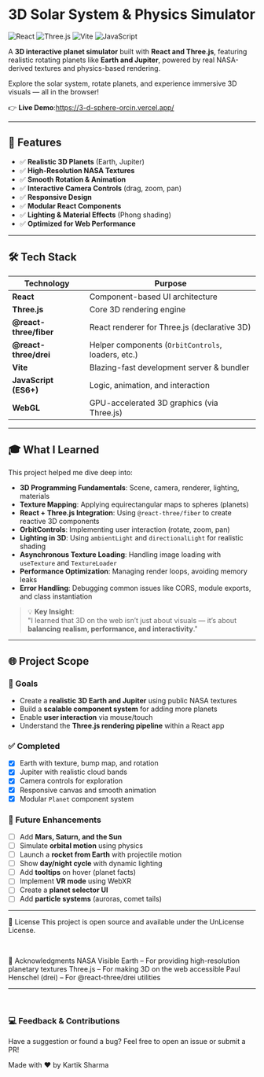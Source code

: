 # 3D Solar System & Physics Simulator

![React](https://img.shields.io/badge/React-20232A?style=for-the-badge&logo=react&logoColor=61DAFB)
![Three.js](https://img.shields.io/badge/Three.js-black?style=for-the-badge&logo=three.js&logoColor=white)
![Vite](https://img.shields.io/badge/Vite-646CFF?style=for-the-badge&logo=vite&logoColor=white)
![JavaScript](https://img.shields.io/badge/JavaScript-F7DF1E?style=for-the-badge&logo=javascript&logoColor=black)

A **3D interactive planet simulator** built with **React and Three.js**, featuring realistic rotating planets like **Earth and Jupiter**, powered by real NASA-derived textures and physics-based rendering.

Explore the solar system, rotate planets, and experience immersive 3D visuals — all in the browser!

👉 **Live Demo**:https://3-d-sphere-orcin.vercel.app/

---

## 🚀 Features

- ✅ **Realistic 3D Planets** (Earth, Jupiter)
- ✅ **High-Resolution NASA Textures**
- ✅ **Smooth Rotation & Animation**
- ✅ **Interactive Camera Controls** (drag, zoom, pan)
- ✅ **Responsive Design**
- ✅ **Modular React Components**
- ✅ **Lighting & Material Effects** (Phong shading)
- ✅ **Optimized for Web Performance**

---

## 🛠️ Tech Stack

| Technology | Purpose |
|----------|--------|
| **React** | Component-based UI architecture |
| **Three.js** | Core 3D rendering engine |
| **@react-three/fiber** | React renderer for Three.js (declarative 3D) |
| **@react-three/drei** | Helper components (`OrbitControls`, loaders, etc.) |
| **Vite** | Blazing-fast development server & bundler |
| **JavaScript (ES6+)** | Logic, animation, and interaction |
| **WebGL** | GPU-accelerated 3D graphics (via Three.js) |

---

## 🎓 What I Learned

This project helped me dive deep into:
- **3D Programming Fundamentals**: Scene, camera, renderer, lighting, materials
- **Texture Mapping**: Applying equirectangular maps to spheres (planets)
- **React + Three.js Integration**: Using `@react-three/fiber` to create reactive 3D components
- **OrbitControls**: Implementing user interaction (rotate, zoom, pan)
- **Lighting in 3D**: Using `ambientLight` and `directionalLight` for realistic shading
- **Asynchronous Texture Loading**: Handling image loading with `useTexture` and `TextureLoader`
- **Performance Optimization**: Managing render loops, avoiding memory leaks
- **Error Handling**: Debugging common issues like CORS, module exports, and class instantiation

> 💡 **Key Insight**:  
> "I learned that 3D on the web isn’t just about visuals — it’s about **balancing realism, performance, and interactivity**."

---

## 🌐 Project Scope

### 🎯 Goals
- Create a **realistic 3D Earth and Jupiter** using public NASA textures
- Build a **scalable component system** for adding more planets
- Enable **user interaction** via mouse/touch
- Understand the **Three.js rendering pipeline** within a React app

### ✅ Completed
- [x] Earth with texture, bump map, and rotation
- [x] Jupiter with realistic cloud bands
- [x] Camera controls for exploration
- [x] Responsive canvas and smooth animation
- [x] Modular `Planet` component system

### 🚀 Future Enhancements
- [ ] Add **Mars, Saturn, and the Sun**
- [ ] Simulate **orbital motion** using physics
- [ ] Launch a **rocket from Earth** with projectile motion
- [ ] Show **day/night cycle** with dynamic lighting
- [ ] Add **tooltips** on hover (planet facts)
- [ ] Implement **VR mode** using WebXR
- [ ] Create a **planet selector UI**
- [ ] Add **particle systems** (auroras, comet tails)

---
🚧 License
This project is open source and available under the UnLicense License.

<br>

🌟 Acknowledgments
NASA Visible Earth – For providing high-resolution planetary textures
Three.js – For making 3D on the web accessible
Paul Henschel (drei) – For @react-three/drei utilities
<hr>
<br>
 <h3>💻 Feedback & Contributions</h3>
Have a suggestion or found a bug?
Feel free to open an issue or submit a PR!

Made with ❤️ by Kartik Sharma
